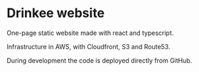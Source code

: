 # Drinkee website

One-page static website made with react and typescript.

Infrastructure in AWS, with Cloudfront, S3 and Route53.

During development the code is deployed directly from GitHub.
